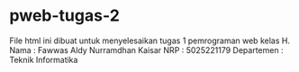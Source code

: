 # pweb-tugas-2
File html ini dibuat untuk menyelesaikan tugas 1 pemrograman web kelas H.  Nama : Fawwas Aldy Nurramdhan Kaisar  NRP : 5025221179  Departemen : Teknik Informatika
